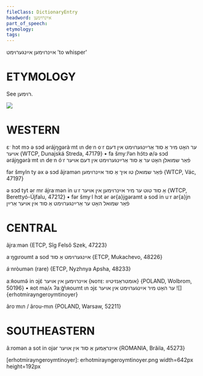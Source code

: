 ```yaml
---
fileClass: DictionaryEntry
headword: אײַנרוימען
part_of_speech: 
etymology: 
tags: 
---
```

אײַנרוימען
אײַנגערוימט
'to whisper'

ETYMOLOGY
===========
See רוימען.

![](https://ia802902.us.archive.org/9/items/Yiddish-Dialect-Maps/Herzog5-80-83-AjnramenUframenShojmKojm-207.jpg)

WESTERN
========

ɛˑ hɔt mɔ ə sɔd ərájŋgəràˑmt ɩn deˑn oˑr ער האָט מיר אַ סוד אַרײַנגערוימט אין דעם אויער {WTCP, Dunajská Streda, 47179}
	•	fa šmyːlʲən hɔ́tɔ ø/ə sɔd ərájŋgəràˑmt ɩn deˑn óˑr פֿאַר שמואלן האָט ער אַ סוד אַרײַנגערוימט אין דעם אויער

fər šmyln ty əx ə sɔd ãjramən פֿאַר שמואלן טו איך אַ סוד אײַנרוימען {WTCP, Vác, 47197}

ə sɔd tyt ər mr ájraˑmən in uˑr אַ סוד טוט ער מיר אײַנרוימען אין אויער {WTCP, Berettyó-Újfalu, 47212}
	•	fər šmyˑl hɔt ər ər{a}jgəramt ə sod in uˑr ar{a}jn פֿאַר שמואל האָט ער אַרײַנגערוימט אַ סוד אין אויער אַרײַן

CENTRAL
========

ãjraːmən {ETCP, Sîg Felső Szek, 47223}

aˑŋgɩroumt a sod אײַנגערוימט אַ סוד {ETCP, Mukachevo, 48226}

áˑnròumən (rare) {ETCP, Nyzhnya Apsha, 48233}

aː̃ʀoumə̃ in ɔjɛ̃ אײַנרוימען אין אויער {ɴᴏᴛᴇ: אומטראַנזיטיוו} {POLAND, Wolbrom, 50196}
	•	ʀot mə/ʌ ʔaː̃gʲɩʀoumt ɩn ɔjɛ ער האָט מיר אײַנגערוימט אין אויער
![]{erhotmirayngeroymtinoyer}

ãroˑmɩn / ãrou-mɩn {POLAND, Warsaw, 52211}

SOUTHEASTERN
==============

ãːromən a sot in ojər אײַנראַמען אַ סוד אין אויער {ROMANIA, Brăila, 45273}


[erhotmirayngeroymtinoyer]: erhotmirayngeroymtinoyer.png width=642px height=192px